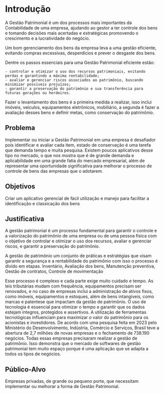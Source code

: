 # Introdução

A Gestão Patrimonial é um dos processos mais importantes da Contabilidade de uma empresa, ajudando ao gestor a ter controle dos bens e tomando decisões mais acertadas e estratégicas promovendo o crescimento e a lucratividade do negócio.

Um bom gerenciamento dos bens da empresa leva a uma gestão eficiente, evitando compras excessivas, desperdícios e prever o desgaste dos bens.

Dentre os passos essenciais para uma Gestão Patrimonial eficiente estão:

    - controlar e otimizar o uso dos recursos patrimoniais, evitando perdas e garantindo a máxima rentabilidade;
    - avaliar e gerenciar riscos associados ao patrimônio, buscando minimizar possíveis prejuízos;
    - garantir a preservação do patrimônio e sua transferência para futuras gerações ou herdeiros.

Fazer o levantamento dos bens é a primeira medida a realizar, isso inclui imóveis, veículos, equipamentos eletrônicos, mobiliário, a segunda é fazer a avaliação desses bens e definir metas, como conservação do patrimônio.


## Problema
Implementar ou iniciar a Gestão Patrimonial em uma empresa é desafiador pois identificar e avaliar cada item, estado de conservação é uma tarefa que demanda tempo e muita pesquisa. Existem poucos aplicativos desse tipo no mercado, o que nos mostra que é de grande demanda e aplicabilidade em uma grande fatia do mercado empresarial, além de representar uma oportunidade significativa para melhorar o processo de controle de bens das empresas que o adotarem.

## Objetivos
Criar um aplicativo gerencial de fácil utilização e manejo para facilitar a identificação e classicação dos bens

## Justificativa
A gestão patrimonial é um processo fundamental para garantir o controle e a valorização do patrimônio de uma empresa ou de uma pessoa física com o objetivo de controlar e otimizar o uso dos recursos, avaliar e gerenciar riscos, e garantir a preservação do patrimônio. 

A gestão de patrimônio  um conjunto de práticas e estratégias que visam garantir a segurança e a rentabilidade do patrimônio com isso o processo é divido em etapas. Inventário, Avaliação dos bens, Manutenção preventiva, Gestão de contratos, Controle de movimentação

Esse processo é complexo e cada parte exige muito cuidado e tempo. As leis tributárias mudam com frequência, equipamentos precisam ser renovados, e no caso de empresas inclui a administração de ativos fixos, como imóveis, equipamentos e estoques, além de bens intangíveis, como marcas e patentese que impactam da gestão de patrimônio. O uso de tecnologia é essencial para otimizar o tempo e  garantir que os dados estejam íntegros, protegidos e assertivos. A utilização de ferramentas tecnológicas influenciam para maximizar o valor do patrimônio para os acionistas e investidores. De acordo com uma pesquisa feita em 2023 pelo Ministério do Desenvolvimento, Indústria, Comércio e Serviços, Brasil teve a abertura de  2,7 milhões de novas empresas e o fechamento de 738.190 negócios. Todas essas empresas precisaram realizar  a gestão de patrimônio. Isso demonstra que o mercado de softwares de  gestão patrimonial tem muito espaço porque é uma aplicação que se adapta a todos os tipos de negócios.

## Público-Alvo
Empresas privadas, de grande ou pequeno porte, que necessitam implementar ou melhorar a forma de Gestão Patrimonial.

